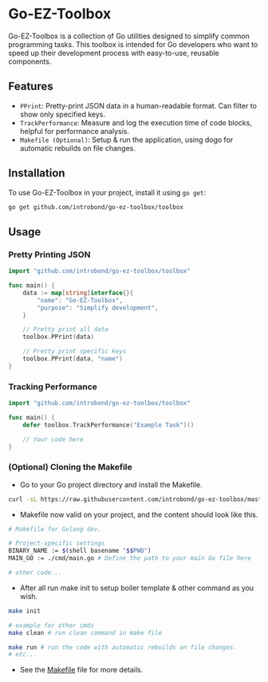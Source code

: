 # Go-EZ-Toolbox

Go-EZ-Toolbox is a collection of Go utilities designed to simplify common programming tasks. This toolbox is intended for Go developers who want to speed up their development process with easy-to-use, reusable components.

## Features
- `PPrint`: Pretty-print JSON data in a human-readable format. Can filter to show only specified keys.
- `TrackPerformance`: Measure and log the execution time of code blocks, helpful for performance analysis.
- `Makefile (Optional)`: Setup & run the application, using dogo for automatic rebuilds on file changes.

## Installation
To use Go-EZ-Toolbox in your project, install it using `go get`:

```bash
go get github.com/introbond/go-ez-toolbox/toolbox
```

## Usage

### Pretty Printing JSON
```go
import "github.com/introbond/go-ez-toolbox/toolbox"

func main() {
    data := map[string]interface{}{
        "name": "Go-EZ-Toolbox",
        "purpose": "Simplify development",
    }

    // Pretty print all data
    toolbox.PPrint(data)

    // Pretty print specific keys
    toolbox.PPrint(data, "name")
}
```

### Tracking Performance
```go
import "github.com/introbond/go-ez-toolbox/toolbox"

func main() {
    defer toolbox.TrackPerformance("Example Task")()

    // Your code here
}
```

### (Optional) Cloning the Makefile

- Go to your Go project directory and install the Makefile.

```bash
curl -sL https://raw.githubusercontent.com/introbond/go-ez-toolbox/master/Makefile -o Makefile
```

- Makefile now valid on your project, and the content should look like this.

```bash
# Makefile for Golang dev.

# Project-specific settings
BINARY_NAME := $(shell basename "$$PWD")
MAIN_GO := ./cmd/main.go # Define the path to your main Go file here

# other code...
```

- After all run make init to setup boiler template & other command as you wish.

```bash
make init

# example for other cmds
make clean # run clean command in make file

make run # run the code with automatic rebuilds on file changes.
# etc...
```
- See the [Makefile](Makefile) file for more details.
